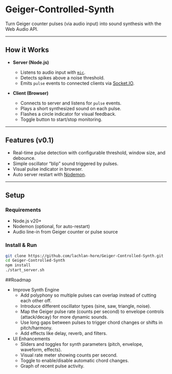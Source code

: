# Geiger-Controlled-Synth

Turn Geiger counter pulses (via audio input) into sound synthesis with the Web Audio API.

---

## How it Works
- **Server (Node.js)**
  - Listens to audio input with [`mic`](https://www.npmjs.com/package/mic).
  - Detects spikes above a noise threshold.
  - Emits `pulse` events to connected clients via [Socket.IO](https://socket.io/).

- **Client (Browser)**
  - Connects to server and listens for `pulse` events.
  - Plays a short synthesized sound on each pulse.
  - Flashes a circle indicator for visual feedback.
  - Toggle button to start/stop monitoring.

---

## Features (v0.1)
- Real-time pulse detection with configurable threshold, window size, and debounce.
- Simple oscillator “blip” sound triggered by pulses.
- Visual pulse indicator in browser.
- Auto server restart with [Nodemon](https://www.npmjs.com/package/nodemon).

---

## Setup

### Requirements
- Node.js v20+
- Nodemon (optional, for auto-restart)
- Audio line-in from Geiger counter or pulse source

### Install & Run
```bash
git clone https://github.com/lachlan-hore/Geiger-Controlled-Synth.git
cd Geiger-Controlled-Synth
npm install
./start_server.sh
```
##Roadmap
- Improve Synth Engine
  - Add polyphony so multiple pulses can overlap instead of cutting each other off.
  - Introduce different oscillator types (sine, saw, triangle, noise).
  - Map the Geiger pulse rate (counts per second) to envelope controls (attack/decay) for more dynamic sounds.
  - Use long gaps between pulses to trigger chord changes or shifts in pitch/harmony.
  - Add effects like delay, reverb, and filters.
- UI Enhancements
  - Sliders and toggles for synth parameters (pitch, envelope, waveform, effects).
  - Visual rate meter showing counts per second.
  - Toggle to enable/disable automatic chord changes.
  - Graph of recent pulse activity.
